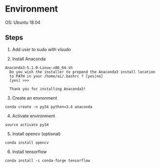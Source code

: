 # Environment

OS: Ubuntu 18.04

## Steps

1. Add user to sudo with visudo

2. Install Anaconda
```
Anaconda3-5.1.0-Linux-x86_64.sh
  Do you wish the installer to prepend the Anaconda3 install location
  to PATH in your /home/ai/.bashrc ? [yes|no]
  [yes] >>>
  
  Thank you for installing Anaconda3!
```
3. Create an envronment
```
conda create -n py34 python=3.4 anaconda
```
4. Activate environment
```
source activate py34
```
5. Install opencv (optional)
```
conda install opencv
```
6. Install tensorflow
```
conda install -c conda-forge tensorflow
```
